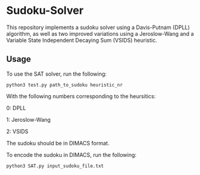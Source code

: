 # Sudoku-Solver
This repository implements a sudoku solver using a Davis-Putnam (DPLL) algorithm, as well as two improved variations using a Jeroslow-Wang and a Variable State Independent Decaying Sum (VSIDS) heuristic.

## Usage
To use the SAT solver, run the following:
```
python3 test.py path_to_sudoku heuristic_nr
```

With the following numbers corresponding to the heursitics:

0: DPLL

1: Jeroslow-Wang

2: VSIDS

The sudoku should be in DIMACS format.

To encode the sudoku in DIMACS, run the following:
```
python3 SAT.py input_sudoku_file.txt
```
